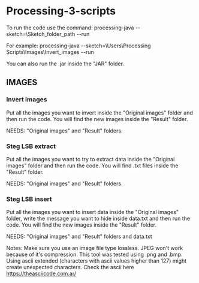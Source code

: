 # Processing-3-scripts
To run the code use the command:
processing-java --sketch=\Sketch_folder_path --run

For example:
processing-java --sketch=\Users\Processing Scripts\Images\Invert_images --run

You can also run the .jar inside the "JAR" folder.

## IMAGES
### Invert images
Put all the images you want to invert inside the "Original images" folder and then run the code. You will find the new images inside the "Result" folder.

NEEDS: "Original images" and "Result" folders.

### Steg LSB extract
Put all the images you want to try to extract data inside the "Original images" folder and then run the code. You will find .txt files inside the "Result" folder.

NEEDS: "Original images" and "Result" folders.

### Steg LSB insert
Put all the images you want to insert data inside the "Original images" folder, write the message you want to hide inside data.txt and then run the code. You will find the new images inside the "Result" folder.

NEEDS: "Original images" and "Result" folders and data.txt

Notes: Make sure you use an image file type lossless. JPEG won't work because of it's compression. This tool was tested using .png and .bmp. Using ascii extended (characters with ascii values higher than 127) might create unexpected characters. Check the ascii here https://theasciicode.com.ar/